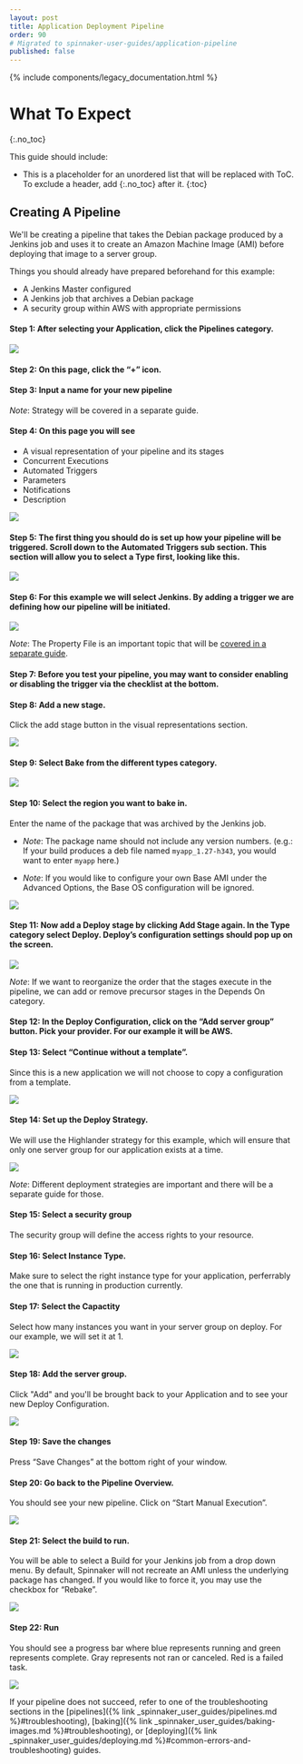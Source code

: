 ```yaml
---
layout: post
title: Application Deployment Pipeline
order: 90
# Migrated to spinnaker-user-guides/application-pipeline
published: false
---
```


{% include components/legacy_documentation.html %}

# What To Expect
{:.no_toc}

This guide should include:
* This is a placeholder for an unordered list that will be replaced with ToC. To exclude a header, add {:.no_toc} after it.
{:toc}


## Creating A Pipeline

We'll be creating a pipeline that takes the Debian package produced by a Jenkins job and uses it to create an Amazon Machine Image (AMI) before deploying that image to a server group.


Things you should already have prepared beforehand for this example:

- A Jenkins Master configured
- A Jenkins job that archives a Debian package
- A security group within AWS with appropriate permissions

#### Step 1: After selecting your Application, click the Pipelines category.

![](https://d2ddoduugvun08.cloudfront.net/items/2f2f1g05113B450u043G/Image%202017-03-24%20at%203.42.34%20PM.png)

#### Step 2: On this page, click the “+” icon.


#### Step 3: Input a name for your new pipeline

_Note_: Strategy will be covered in a separate guide.

#### Step 4: On this page you will see

- A visual representation of your pipeline and its stages
- Concurrent Executions
- Automated Triggers
- Parameters
- Notifications
- Description

![](https://d2ddoduugvun08.cloudfront.net/items/2Z1J1x46362C0320373X/Image%202017-03-24%20at%203.45.55%20PM.png)

#### Step 5: The first thing you should do is set up how your pipeline will be triggered. Scroll down to the Automated Triggers sub section. This section will allow you to select a Type first, looking like this.

![](https://d2ddoduugvun08.cloudfront.net/items/0e0Z1s3N3A261j0q0m06/Image%202017-03-24%20at%203.49.39%20PM.png)

#### Step 6: For this example we will select Jenkins. By adding a trigger we are defining how our pipeline will be initiated.

![](https://d2ddoduugvun08.cloudfront.net/items/3n0j3m3c0Z1g452J061z/Image%202017-03-24%20at%203.50.27%20PM.png)

_Note_: The Property File is an important topic that will be [covered in a separate guide](http://localhost:4000/user-guides/working-with-jenkins/#property-file).

#### Step 7: Before you test your pipeline, you may want to consider enabling or disabling the trigger via the checklist at the bottom.

#### Step 8: Add a new stage.
Click the add stage button in the visual representations section.

![](https://d2ddoduugvun08.cloudfront.net/items/1P0f2L0C2v2k463X3Q0U/Image%202017-03-24%20at%204.19.38%20PM.png)

#### Step 9: Select Bake from the different types category.

![](https://cl.ly/043q3u1K1a2V/Image%202017-09-05%20at%204.47.51%20PM.png)

#### Step 10: Select the region you want to bake in.
Enter the name of the package that was archived by the Jenkins job.

- _Note_: The package name should not include any version numbers. (e.g.: If your build produces a deb file named `myapp_1.27-h343`, you would want to enter `myapp` here.)

- _Note_: If you would like to configure your own Base AMI under the Advanced Options, the Base OS configuration will be ignored.

![](https://d2ddoduugvun08.cloudfront.net/items/1C1k2R0U2N3j091U0F3N/Image%202017-03-24%20at%204.26.08%20PM.png)

#### Step 11: Now add a Deploy stage by clicking Add Stage again. In the Type category select Deploy. Deploy’s configuration settings should pop up on the screen.

![](https://d2ddoduugvun08.cloudfront.net/items/1f360t2o1a1k1x3M3f2S/Image%202017-03-24%20at%204.27.55%20PM.png)

_Note_: If we want to reorganize the order that the stages execute in the pipeline, we can add or remove precursor stages in the Depends On category.

#### Step 12: In the Deploy Configuration, click on the “Add server group” button. Pick your provider. For our example it will be AWS.

#### Step 13: Select “Continue without a template”.
Since this is a new application we will not choose to copy a configuration from a template.

![](https://d2ddoduugvun08.cloudfront.net/items/1Y0k2u0H2t303h2y1Z2F/Image%202017-03-24%20at%204.32.05%20PM.png)

#### Step 14: Set up the Deploy Strategy.
We will use the Highlander strategy for this example, which will ensure that only one server group for our application exists at a time.

![](https://d2ddoduugvun08.cloudfront.net/items/2D143V0z0J370f3d2o3S/Image%202017-03-24%20at%204.35.23%20PM.png)

_Note_: Different deployment strategies are important and there will be a separate guide for those.

#### Step 15: Select a security group
The security group will define the access rights to your resource.

#### Step 16: Select Instance Type.
Make sure to select the right instance type for your application, perferrably the one that is running in production currently.

#### Step 17: Select the Capactity
Select how many instances you want in your server group on deploy. For our example, we will set it at 1.

![](https://d2ddoduugvun08.cloudfront.net/items/1i1Y1V2B3k0b3x3A433R/Image%202017-03-24%20at%204.39.12%20PM.png)

#### Step 18: Add the server group.
Click "Add" and you'll be brought back to your Application and to see your new Deploy Configuration.

![](https://d2ddoduugvun08.cloudfront.net/items/2d2J000z3T1z0n0j1d1i/Image%202017-03-24%20at%204.42.09%20PM.png)

#### Step 19: Save the changes
Press “Save Changes” at the bottom right of your window.

#### Step 20: Go back to the Pipeline Overview.
You should see your new pipeline. Click on “Start Manual Execution”.

![](https://d2ddoduugvun08.cloudfront.net/items/3Z1m1y0f2H050g363g1D/Image%202017-03-24%20at%204.43.15%20PM.png)

#### Step 21: Select the build to run.
You will be able to select a Build for your Jenkins job from a drop down menu. By default, Spinnaker will not recreate an AMI unless the underlying package has changed. If you would like to force it, you may use the checkbox for “Rebake”.

![](https://d2ddoduugvun08.cloudfront.net/items/14110k160X3O2X1z0Z24/Image%202017-03-24%20at%204.44.32%20PM.png)

#### Step 22: Run
You should see a progress bar where blue represents running and green represents complete. Gray represents not ran or canceled. Red is a failed task.

![](https://d2ddoduugvun08.cloudfront.net/items/431f381I1z0y2K3w2s3M/Image%202017-03-24%20at%204.45.33%20PM.png)

If your pipeline does not succeed, refer to one of the troubleshooting sections in the [pipelines]({% link _spinnaker_user_guides/pipelines.md %}#troubleshooting), [baking]({% link _spinnaker_user_guides/baking-images.md %}#troubleshooting), or [deploying]({% link _spinnaker_user_guides/deploying.md %}#common-errors-and-troubleshooting) guides.
